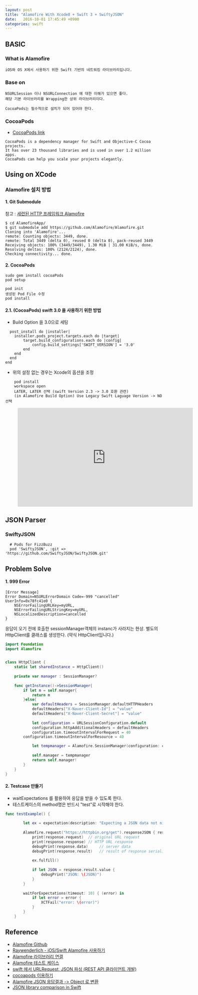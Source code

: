 ```yaml
---
layout: post
title: "Alamofire With Xcode8 + Swift 3 + SwiftyJSON"
date:   2016-10-01 17:45:49 +0900
categories: swift 
---
```


## BASIC

### What is Alamofire
~~~
iOS와 OS X에서 사용하기 위한 Swift 기반의 네트워킹 라이브러리입니다.
~~~

### Base on
~~~
NSURLSession 이나 NSURLConnection 에 대한 이해가 있으면 좋다.
해당 기본 라이브러리를 Wrapping한 상위 라이브러리이다.

CocoaPods는 필수적으로 설치가 되어 있어야 한다.
~~~

### CocoaPods
 - [CocoaPods link](https://cocoapods.org)
 
~~~
CocoaPods is a dependency manager for Swift and Objective-C Cocoa projects. 
It has over 23 thousand libraries and is used in over 1.2 million apps.
CocoaPods can help you scale your projects elegantly.
~~~

## Using on XCode

### Alamofire 설치 방법

#### 1. Git Submodule
참고 : [세련된 HTTP 프레임워크 Alamofire](https://outofbedlam.github.io/swift/2016/02/04/Alamofire/)

~~~
$ cd AlamofireApp/
$ git submodule add https://github.com/Alamofire/Alamofire.git
Cloning into 'Alamofire'...
remote: Counting objects: 3449, done.
remote: Total 3449 (delta 0), reused 0 (delta 0), pack-reused 3449
Receiving objects: 100% (3449/3449), 1.30 MiB | 31.00 KiB/s, done.
Resolving deltas: 100% (2124/2124), done.
Checking connectivity... done.
~~~

#### 2. CocoaPods
~~~
sudo gem install cocoaPods
pod setup

pod init
생성된 Pod File 수정
pod install
~~~

#### 2.1. (CocoaPods) swift 3.0 을 사용하기 위한 방법

 - Build Option 을 3.0으로 세팅
 
~~~
  post_install do |installer|
  	installer.pods_project.targets.each do |target|
    	target.build_configurations.each do |config|
      		config.build_settings['SWIFT_VERSION'] = '3.0'
    	end
  	end
  end
end
~~~
 
 - 위의 설정 없는 경우는 Xcode의 옵션을 조정

~~~
 	pod install
 	workspace open
 	LATER, LATER 선택 (swift Version 2.3 -> 3.0 호환 관련)
 	(in Alamofire Build Option) Use Legacy Swift Laguage Version -> NO 선택
~~~
 
 <figure class="video_container">
  <iframe width="560" height="315" src="https://www.youtube.com/embed/FjsxG07haJI" frameborder="0" allowfullscreen></iframe>
</figure>

## JSON Parser

### SwiftyJSON

~~~
  # Pods for FizzBuzz
  pod 'SwiftyJSON', :git => 'https://github.com/SwiftyJSON/SwiftyJSON.git'
~~~

## Problem Solve

#### 1. 999 Error
~~~
[Error Message]
Error Domain=NSURLErrorDomain Code=-999 "cancelled" 
UserInfo=0x78fc41e0 {
	NSErrorFailingURLKey=myURL, 
	NSErrorFailingURLStringKey=myURL, 
	NSLocalizedDescription=cancelled
}
~~~


응답이 오기 전에 호출한 sessionManager객체의 instanc가 사라지는 현상. 별도의 HttpClient를 클래스를 생성한다.
(약식 HttpClient입니다.)

~~~ swift
import Foundation
import Alamofire


class HttpClient {
    static let sharedInstance = HttpClient()
    
    private var manager : SessionManager?
    
    func getInstance()->SessionManager{
        if let m = self.manager{
            return m
        }else{
            var defaultHeaders = SessionManager.defaultHTTPHeaders
            defaultHeaders["X-Naver-Client-Id"] = "value"
            defaultHeaders["X-Naver-Client-Secret"] = "value"
            
            let configuration = URLSessionConfiguration.default
            configuration.httpAdditionalHeaders = defaultHeaders
            configuration.timeoutIntervalForRequest = 40
	    configuration.timeoutIntervalForResource = 40

            let tempmanager = Alamofire.SessionManager(configuration: configuration)
            
            self.manager = tempmanager
            return self.manager!
        }
    }
}
~~~


#### 2. Testcase 만들기

 - waitExpectations 를 활용하여 응답을 받을 수 있도록 한다.
 - 테스트케이스의 method명은 반드시 "test"로 시작해야 한다.

~~~ swift
func testExample() {
        
        let ex = expectation(description: "Expecting a JSON data not nil")
        
        Alamofire.request("https://httpbin.org/get").responseJSON { response in
            print(response.request)  // original URL request
            print(response.response) // HTTP URL response
            debugPrint(response.data)     // server data
            debugPrint(response.result)   // result of response serialization
            
            ex.fulfill()
            
            if let JSON = response.result.value {
                debugPrint("JSON: \(JSON)")
            }
        }
        
        waitForExpectations(timeout: 10) { (error) in
            if let error = error {
                XCTFail("error: \(error)")
            }
        }
    }

~~~

## Reference
 - [Alamofire Github](https://github.com/Alamofire/Alamofire)
 - [Raywenderlich - iOS/Swift Alamofire 사용하기](http://rhammer.tistory.com/115)
 - [Alamofire 라이브러리 연결](https://outofbedlam.github.io/swift/2016/02/04/Alamofire/)
 - [Alamofire 테스트 케이스](http://stackoverflow.com/questions/39894064/how-to-write-unit-test-for-alamofire-request-function)
 - [swift 에서 URLRequest, JSON 파싱 (REST API 클라이언트 개발)](http://mtsparrow.blogspot.kr/2016/04/swift-urlrequest-json-rest-api.html)
- [cocoapods 이용하기](http://mtsparrow.blogspot.kr/2016/03/cocoapod.html)
- [Alamofire JSON 응답결과 -> Object 로 변환](https://github.com/tristanhimmelman/AlamofireObjectMapper)
- [JSON library comparison in Swift](
http://yannickloriot.com/2016/02/json-library-comparison-in-swift/)
